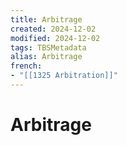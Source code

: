 ```yaml
---
title: Arbitrage
created: 2024-12-02
modified: 2024-12-02
tags: TBSMetadata
alias: Arbitrage
french:
- "[[1325 Arbitration]]"
---
```

# Arbitrage
